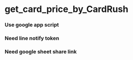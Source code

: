 # get_card_price_by_CardRush

### Use google app script

### Need line notify token

### Need google sheet share link
